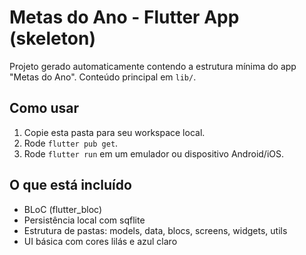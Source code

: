 # Metas do Ano - Flutter App (skeleton)
Projeto gerado automaticamente contendo a estrutura mínima do app "Metas do Ano".
Conteúdo principal em `lib/`.

## Como usar
1. Copie esta pasta para seu workspace local.
2. Rode `flutter pub get`.
3. Rode `flutter run` em um emulador ou dispositivo Android/iOS.

## O que está incluído
- BLoC (flutter_bloc)
- Persistência local com sqflite
- Estrutura de pastas: models, data, blocs, screens, widgets, utils
- UI básica com cores lilás e azul claro

